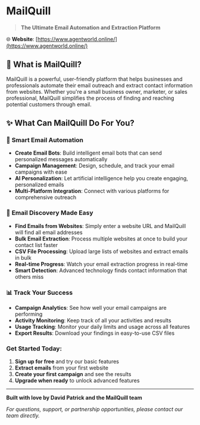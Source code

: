 # MailQuill

> **The Ultimate Email Automation and Extraction Platform**

🌐 **Website**: [https://www.agentworld.online/](https://www.agentworld.online/)

## 🎯 What is MailQuill?

MailQuill is a powerful, user-friendly platform that helps businesses and professionals automate their email outreach and extract contact information from websites. Whether you're a small business owner, marketer, or sales professional, MailQuill simplifies the process of finding and reaching potential customers through email.

## ✨ What Can MailQuill Do For You?

### 🤖 **Smart Email Automation**
- **Create Email Bots**: Build intelligent email bots that can send personalized messages automatically
- **Campaign Management**: Design, schedule, and track your email campaigns with ease
- **AI Personalization**: Let artificial intelligence help you create engaging, personalized emails
- **Multi-Platform Integration**: Connect with various platforms for comprehensive outreach

### 📧 **Email Discovery Made Easy**
- **Find Emails from Websites**: Simply enter a website URL and MailQuill will find all email addresses
- **Bulk Email Extraction**: Process multiple websites at once to build your contact list faster
- **CSV File Processing**: Upload large lists of websites and extract emails in bulk
- **Real-time Progress**: Watch your email extraction progress in real-time
- **Smart Detection**: Advanced technology finds contact information that others miss

### 📊 **Track Your Success**
- **Campaign Analytics**: See how well your email campaigns are performing
- **Activity Monitoring**: Keep track of all your activities and results
- **Usage Tracking**: Monitor your daily limits and usage across all features
- **Export Results**: Download your findings in easy-to-use CSV files

### Get Started Today:
1. **Sign up for free** and try our basic features
2. **Extract emails** from your first website
3. **Create your first campaign** and see the results
4. **Upgrade when ready** to unlock advanced features

---

**Built with love by David Patrick and the MailQuill team**

*For questions, support, or partnership opportunities, please contact our team directly.*
